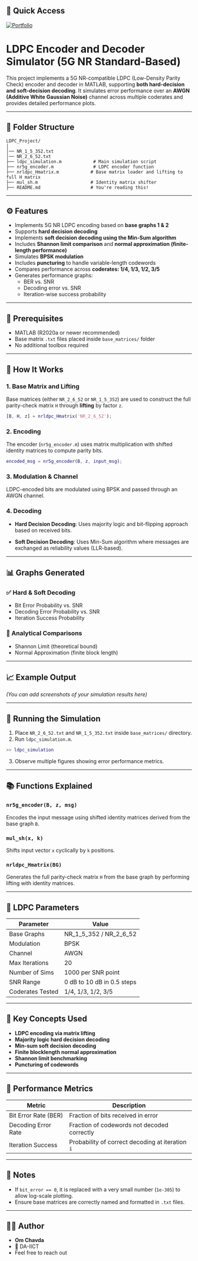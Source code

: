 ## 🚀 Quick Access
[![Portfolio](https://img.shields.io/badge/Visit-Portfolio-blue?style=for-the-badge)](https://www.om-chavda.me)

# LDPC Encoder and Decoder Simulator (5G NR Standard-Based)

This project implements a 5G NR-compatible LDPC (Low-Density Parity Check) encoder and decoder in MATLAB, supporting **both hard-decision and soft-decision decoding**. It simulates error performance over an **AWGN (Additive White Gaussian Noise)** channel across multiple coderates and provides detailed performance plots.

---

## 📁 Folder Structure

```
LDPC_Project/
│
│── NR_1_5_352.txt
│── NR_2_6_52.txt
├── ldpc_simulation.m            # Main simulation script
├── nr5g_encoder.m               # LDPC encoder function
├── nrldpc_Hmatrix.m            # Base matrix loader and lifting to full H matrix
├── mul_sh.m                    # Identity matrix shifter
├── README.md                   # You're reading this!
```

---

## ⚙️ Features

- Implements 5G NR LDPC encoding based on **base graphs 1 & 2**
- Supports **hard decision decoding**
- Implements **soft decision decoding using the Min-Sum algorithm**
- Includes **Shannon limit comparison** and **normal approximation (finite-length performance)**
- Simulates **BPSK modulation**
- Includes **puncturing** to handle variable-length codewords
- Compares performance across **coderates: 1/4, 1/3, 1/2, 3/5**
- Generates performance graphs:
  - BER vs. SNR
  - Decoding error vs. SNR
  - Iteration-wise success probability

---

## 📌 Prerequisites

- MATLAB (R2020a or newer recommended)
- Base matrix `.txt` files placed inside `base_matrices/` folder
- No additional toolbox required

---

## 🔢 How It Works

### 1. **Base Matrix and Lifting**
Base matrices (either `NR_2_6_52` or `NR_1_5_352`) are used to construct the full parity-check matrix `H` through **lifting** by factor `z`.

```matlab
[B, H, z] = nrldpc_Hmatrix('NR_2_6_52');
```

### 2. **Encoding**
The encoder (`nr5g_encoder.m`) uses matrix multiplication with shifted identity matrices to compute parity bits.

```matlab
encoded_msg = nr5g_encoder(B, z, input_msg);
```

### 3. **Modulation & Channel**
LDPC-encoded bits are modulated using BPSK and passed through an AWGN channel.

### 4. **Decoding**
- **Hard Decision Decoding**:
  Uses majority logic and bit-flipping approach based on received bits.

- **Soft Decision Decoding**:
  Uses Min-Sum algorithm where messages are exchanged as reliability values (LLR-based).

---

## 📊 Graphs Generated

### ✅ Hard & Soft Decoding
- Bit Error Probability vs. SNR
- Decoding Error Probability vs. SNR
- Iteration Success Probability

### 🔬 Analytical Comparisons
- Shannon Limit (theoretical bound)
- Normal Approximation (finite block length)

---

## 📈 Example Output

*(You can add screenshots of your simulation results here)*

---

## 🚀 Running the Simulation

1. Place `NR_2_6_52.txt` and `NR_1_5_352.txt` inside `base_matrices/` directory.
2. Run `ldpc_simulation.m`.

```matlab
>> ldpc_simulation
```

3. Observe multiple figures showing error performance metrics.

---

## 📚 Functions Explained

### `nr5g_encoder(B, z, msg)`
Encodes the input message using shifted identity matrices derived from the base graph `B`.

### `mul_sh(x, k)`
Shifts input vector `x` cyclically by `k` positions.

### `nrldpc_Hmatrix(BG)`
Generates the full parity-check matrix `H` from the base graph by performing lifting with identity matrices.

---

## 📌 LDPC Parameters

| Parameter         | Value                         |
|------------------|-------------------------------|
| Base Graphs      | NR_1_5_352 / NR_2_6_52        |
| Modulation       | BPSK                          |
| Channel          | AWGN                          |
| Max Iterations   | 20                            |
| Number of Sims   | 1000 per SNR point            |
| SNR Range        | 0 dB to 10 dB in 0.5 steps     |
| Coderates Tested | 1/4, 1/3, 1/2, 3/5             |

---

## 🧠 Key Concepts Used

- **LDPC encoding via matrix lifting**
- **Majority logic hard decision decoding**
- **Min-sum soft decision decoding**
- **Finite blocklength normal approximation**
- **Shannon limit benchmarking**
- **Puncturing of codewords**

---

## 🧪 Performance Metrics

| Metric                | Description                                      |
|----------------------|--------------------------------------------------|
| Bit Error Rate (BER) | Fraction of bits received in error               |
| Decoding Error Rate  | Fraction of codewords not decoded correctly      |
| Iteration Success    | Probability of correct decoding at iteration `i` |

---

## 📝 Notes

- If `bit_error == 0`, it is replaced with a very small number (`1e-305`) to allow log-scale plotting.
- Ensure base matrices are correctly named and formatted in `.txt` files.

---


## 🙋‍♂️ Author

- **Om Chavda**
- 🏫 DA-IICT
- Feel free to reach out

